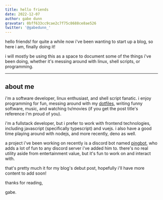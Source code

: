 ```yaml
---
title: hello friends
date: 2022-12-07
author: gabe dunn
gravatar: 0bff633cc9cae2c7f75c8688ce8ae526
twitter: '@gabedunn_'
---
```


hello friends! for quite a while now i've been wanting to start up a blog, so here i am, finally doing it!

i will mostly be using this as a space to document some of the things i've been doing, whether it's messing around with linux, shell scripts, or programming.

---

## about me

i'm a software developer, linux enthusiast, and shell script fanatic. i enjoy programming for fun, messing around with my [dotfiles][0], writing funny software, music, and watching tv/movies (if you get the post title's reference i'm proud of you).

i'm a fullstack developer, but i prefer to work with frontend technologies, including javascript (specifically typescript) and vuejs. i also have a good time playing around with nodejs, and more recently, deno as well.

a project i've been working on recently is a discord bot named [pingbot][1], who adds a lot of fun to any discord server i've added him to. there's no real utility aside from entertainment value, but it's fun to work on and interact with.

that's pretty much it for my blog's debut post, hopefully i'll have more content to add soon!

thanks for reading,

gabe.

[0]: https://github.com/redxtech/dotfiles
[1]: https://github.com/redxtech/pingbot

